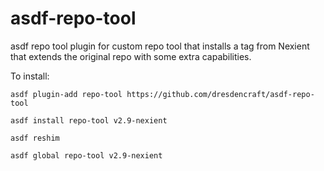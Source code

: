# asdf-repo-tool
asdf repo tool plugin for custom repo tool that installs a tag from Nexient that extends the original repo with some extra capabilities.

To install:

`asdf plugin-add repo-tool https://github.com/dresdencraft/asdf-repo-tool`

`asdf install repo-tool v2.9-nexient`

`asdf reshim`

`asdf global repo-tool v2.9-nexient`
